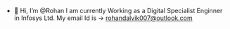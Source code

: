 - 👋 Hi, I’m @Rohan I am currently Working as a Digital Specialist Enginner in Infosys Ltd.
My email Id is -> rohandalvik007@outlook.com
